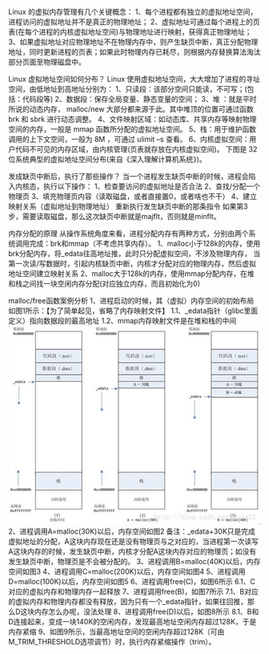 Linux 的虚拟内存管理有几个关键概念： 
1、每个进程都有独立的虚拟地址空间，进程访问的虚拟地址并不是真正的物理地址； 
2、虚拟地址可通过每个进程上的页表(在每个进程的内核虚拟地址空间)与物理地址进行映射，获得真正物理地址；
3、如果虚拟地址对应物理地址不在物理内存中，则产生缺页中断，真正分配物理地址，同时更新进程的页表；如果此时物理内存已耗尽，则根据内存替换算法淘汰部分页面至物理磁盘中。

Linux 虚拟地址空间如何分布？ 
Linux 使用虚拟地址空间，大大增加了进程的寻址空间，由低地址到高地址分别为： 
1、只读段：该部分空间只能读，不可写；(包括：代码段等) 
2、数据段：保存全局变量、静态变量的空间； 
3、堆 ：就是平时所说的动态内存， malloc/new 大部分都来源于此。其中堆顶的位置可通过函数 brk 和 sbrk 进行动态调整。 
4、文件映射区域：如动态库、共享内存等映射物理空间的内存，一般是 mmap 函数所分配的虚拟地址空间。 
5、栈：用于维护函数调用的上下文空间，一般为 8M ，可通过 ulimit –s 查看。 
6、内核虚拟空间：用户代码不可见的内存区域，由内核管理(页表就存放在内核虚拟空间)。 
下图是 32 位系统典型的虚拟地址空间分布(来自《深入理解计算机系统》)。

发成缺页中断后，执行了那些操作？
当一个进程发生缺页中断的时候，进程会陷入内核态，执行以下操作： 
1、检查要访问的虚拟地址是否合法 
2、查找/分配一个物理页 
3、填充物理页内容（读取磁盘，或者直接置0，或者啥也不干） 
4、建立映射关系（虚拟地址到物理地址） 重新执行发生缺页中断的那条指令 如果第3步，需要读取磁盘，那么这次缺页中断就是majflt，否则就是minflt。

内存分配的原理
从操作系统角度来看，进程分配内存有两种方式，分别由两个系统调用完成：brk和mmap（不考虑共享内存）。
1、malloc小于128k的内存，使用brk分配内存，将_edata往高地址推，此时只分配虚拟空间，不涉及物理内存，
当第一次读/写数据时，引起内核缺页中断，内核才分配对应的物理内存，然后虚拟地址空间建立映射关系
2、malloc大于128k的内存，使用mmap分配内存，在堆和栈之间找一块空闲内存分配(对应独立内存，而且初始化为0)


malloc/free函数案例分析
1、进程启动的时候，其（虚拟）内存空间的初始布局如图1所示：【为了简单起见，省略了内存映射文件】
1.1、_edata指针（glibc里面定义）指向数据段的最高地址
1.2、mmap内存映射文件是在堆和栈的中间
![image](https://github.com/lobo-a/linux-note/blob/main/resources/%E5%86%85%E5%AD%98%E5%88%86%E9%85%8D1.jpeg)
2、进程调用A=malloc(30K)以后，内存空间如图2
备注：_edata+30K只是完成虚拟地址的分配，A这块内存现在还是没有物理页与之对应的，当进程第一次读写A这块内存的时候，发生缺页中断，内核才分配A这块内存对应的物理页；如没有发生缺页中断，物理页是不会被分配的。
3、进程调用B=malloc(40K)以后，内存空间如图3
4、进程调用C=malloc(200K)以后，内存空间如图4
5、进程调用D=malloc(100K)以后，内存空间如图5
6、进程调用free(C)，如图6所示
6.1、C对应的虚拟内存和物理内存一起释放
7、进程调用free(B)，如图7所示
7.1、B对应的虚拟内存和物理内存都没有释放，因为只有一个_edata指针，如果往回推，那么D这块内存怎么办呢，没法处理
8、进程调用free(D)以后，如图8所示
8.1、B和D连接起来，变成一块140K的空闲内存，发现最高地址空闲内存超过128K，于是内存紧缩
9、如图9所示，当最高地址空间的空闲内存超过128K（可由M_TRIM_THRESHOLD选项调节）时，执行内存紧缩操作（trim）。
